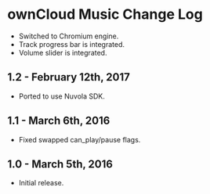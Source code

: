 ownCloud Music Change Log
=========================

  * Switched to Chromium engine.
  * Track progress bar is integrated.
  * Volume slider is integrated.

1.2 - February 12th, 2017
-------------------------

  * Ported to use Nuvola SDK.

1.1 - March 6th, 2016
---------------------

  * Fixed swapped can_play/pause flags.

1.0 - March 5th, 2016
---------------------

  * Initial release.
